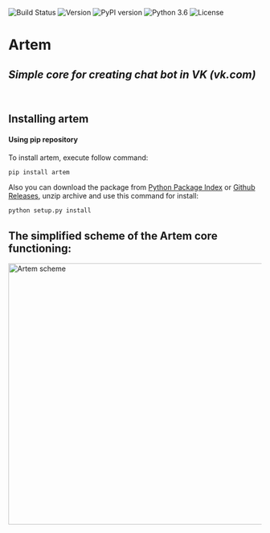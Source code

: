 ![Build Status](https://img.shields.io/badge/build-passing-brightgreen.svg)
![Version](https://img.shields.io/badge/version-1.9.15-brightgreen.svg)
![PyPI version](https://img.shields.io/badge/PyPI-v1.9.14-brightgreen.svg)
![Python 3.6](https://img.shields.io/badge/python-3.6-blue.svg)
![License](https://img.shields.io/badge/license-apache-yellow.svg)

# Artem

## _Simple core for creating chat bot in VK (vk.com)_

<br>

## Installing artem

#### Using pip repository

To install artem, execute follow command:

```bash
pip install artem
```

Also you can download the package from [Python Package Index](https://pypi.python.org/pypi/artem/1.9.14) or [Github Releases](https://github.com/Tgjmjgj/artem/releases), unzip archive and use this command for install:

```bash
python setup.py install
```

## The simplified scheme of the Artem core functioning:

<img src = "https://s3-eu-west-1.amazonaws.com/images.someone.new.name/artem.png" width='520' align="middle" alt="Artem scheme"/>
